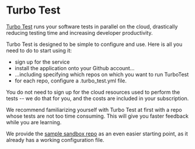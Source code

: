 # Turbo Test

[Turbo Test](https://turbo-test.com/) runs your software tests in parallel on the cloud, drastically reducing testing time and increasing developer productivity.

Turbo Test is designed to be simple to configure and use. Here is all you need to do to start using it:

* sign up for the service
* install the application onto your Github account...
* ...including specifying which repos on which you want to run TurboTest
* for each repo, configure a .turbo_test.yml file.

You do not need to sign up for the cloud resources used to perform the tests -- we do that for you, and the costs are included in your subscription.

We recommend familiarizing yourself with Turbo Test at first with a repo
whose tests are not too time consuming. This will give you faster
feedback while you are learning. 

We provide the [sample sandbox repo](../../sandbox) as an even easier starting point,
as it already has a working configuration file.
